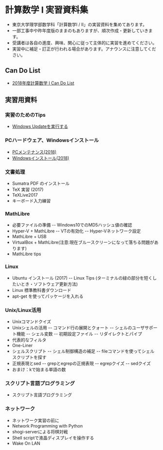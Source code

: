 # 計算数学 I 実習資料集
- 東京大学理学部数学科「計算数学I / II」の実習資料を集めてあります。
- 一部工事中や昨年度版のままのもありますが、順次作成・更新していきます。
- 受講者は各自の進度、興味、関心に従って主体的に実習を進めてください。
- 実習中に補足・訂正が行われる場合があります。アナウンスに注意してください。

## Can Do List
* [2018年度計算数学 I Can Do List](candolist.md)

## 実習用資料
### 実習のためのTips
- [Windows Updateを実行する](windowsupdate.md)

### PCハードウェア、Windowsインストール
- [PCメンテナンス(2018)](https://sites.google.com/g.ecc.u-tokyo.ac.jp/ks2018-tsuchiya/pcメンテナンス2018)
- [Windowsインストール(2018)](https://sites.google.com/a/utmsks.net/material/home/window-10-install-manual-2018)

### 文書処理
- Sumatra PDF のインストール
- TeX 実習 (2017)
- TeXLive2017
- キーボード入力練習

### MathLibre
- 必要ファイルの準備
-- Windows10でのMD5ハッシュ値の確認
- Hyper-V + MathLibre
-- VTの有効化
-- Hyper-Vネットワーク設定
- MathLibre + USB
- VirtualBox + MathLibre(注意:現在ブルースクリーンになって落ちる問題があります)
- MathLibre tips

### Linux
- Ubuntu インストール (2017)
-- Linux Tips (ターミナルの緑の部分を短くしたいとき・ソフトウェア更新方法)
- Linux 標準教科書ダウンロード
- apt-get を使ってパッケージを入れる

### Unix/Linux活用
- Unixコマンドクイズ
- Unixシェルの活用
-- コマンド行の展開とクォート
-- シェルのユーザサポート機能
-- シェル変数
-- 初期設定ファイル
-- リダイレクトとパイプ
- 代表的なフィルタ
- One-Liner
- シェルスクリプト
-- シェル制御構造の補足
-- fileコマンドを使ってシェルスクリプトを探す
- 正規表現とsed
-- grepとegrepの正規表現
-- egrepクイズ
-- sedクイズ
- おまけ：kで始まる単語の数

### スクリプト言語プログラミング
- スクリプト言語プログラミング

### ネットワーク
- ネットワーク実習の前に
- Network Programming with Python
- shogi-serverによる将棋対戦
- Shell scriptで液晶ディスプレイを操作する
- Wake On LAN
